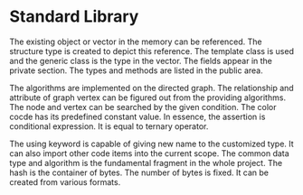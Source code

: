 # Standard Library

The existing object or vector in the memory can be referenced. The structure type is created to depict this reference. The template class is used and the generic class is the type in the vector. The fields appear in the private section. The types and methods are listed in the public area.

The algorithms are implemented on the directed graph. The relationship and attribute of graph vertex can be figured out from the providing algorithms. The node and vertex can be searched by the given condition. The color cocde has its predefined constant value. In essence, the assertion is conditional expression. It is equal to ternary operator.

The using keyword is capable of giving new name to the customized type. It can also import other code items into the current scope. The common data type and algorithm is the fundamental fragment in the whole project. The hash is the container of bytes. The number of bytes is fixed. It can be created from various formats. 


